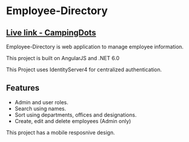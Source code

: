 # Employee-Directory
## [Live link - CampingDots](https://employee-directory-2023.azurewebsites.net/)

Employee-Directory is web application to manage employee information.

This project is built on AngularJS and .NET 6.0

This Project uses IdentityServer4 for centralized authentication.

## Features
- Admin and user roles.
- Search using names.
- Sort using departments, offices and designations.
- Create, edit and delete employees (Admin only)

This project has a mobile resposnive design.
